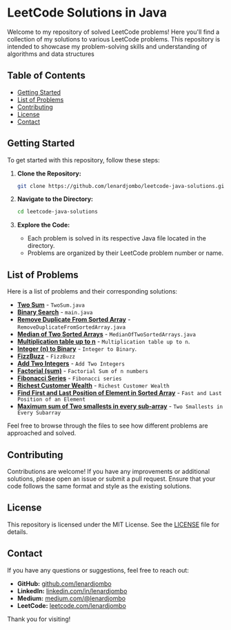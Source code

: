 # LeetCode Solutions in Java

Welcome to my repository of solved LeetCode problems! Here you'll find a collection of my solutions to various LeetCode problems. This repository is intended to showcase my problem-solving skills and understanding of algorithms and data structures

## Table of Contents

- [Getting Started](#getting-started)
- [List of Problems](#list-of-problems)
- [Contributing](#contributing)
- [License](#license)
- [Contact](#contact)

## Getting Started

To get started with this repository, follow these steps:

1. **Clone the Repository:**
    ```bash
    git clone https://github.com/lenardjombo/leetcode-java-solutions.git
    ```

2. **Navigate to the Directory:**
    ```bash
    cd leetcode-java-solutions
    ```

3. **Explore the Code:**
   - Each problem is solved in its respective Java file located in the  directory.
   - Problems are organized by their LeetCode problem number or name.

## List of Problems

Here is a list of problems and their corresponding solutions:

- **[Two Sum](https://leetcode.com/problems/two-sum/)** - `TwoSum.java`
- **[Binary Search]()** - `main.java`
- **[Remove Duplicate From Sorted Array](https://leetcode.com/problems/remove-duplicates-from-sorted-array/)** - `RemoveDuplicateFromSortedArray.java `
- **[Median of Two Sorted Arrays](https://leetcode.com/problems/median-of-two-sorted-arrays/)** - `MedianOfTwoSortedArrays.java `
- **[Multiplication table up to n](https://github.com/lenardjombo/leetcode-java-solutions/blob/main/MultiplicationTableUpTo-n.java)** - `Multiplication table up to n`.
- **[Integer (n) to Binary](https://github.com/lenardjombo/leetcode-java-solutions/blob/main/IntergerToBinary.java)** - `Integer to Binary`.
- **[FizzBuzz](https://leetcode.com/problems/fizz-buzz/)** - `FizzBuzz`
- **[Add Two Integers](https://leetcode.com/problems/add-two-integers/)** - `Add Two Integers`
- **[Factorial (sum)](https://leetcode.com/problems/FactorialRecursion/)** - `Factorial Sum of n numbers`
- **[Fibonacci Series](https://leetcode.com/problems/FinonacciRecursion/)** - `Fibonacci series`
- **[Richest Customer Wealth](https://leetcode.com/problems/richest-customer-wealth/submissions/1395875963/)** - `Richest Customer Wealth`
- **[Find First and Last Position of Element in Sorted Array](https://leetcode.com/problems/find-first-and-last-position-of-element-in-sorted-array/)** - `Fast and Last Position of an Element`
- **[Maximum sum of Two smallests in every sub-array](https://www.geeksforgeeks.org/problem-of-the-day?utm_source=gfgpractice&utm_medium=events_page&utm_campaign=events_series_problem_of_the_day)** - `Two Smallests in Every Subarray
`

Feel free to browse through the files to see how different problems are approached and solved.

## Contributing

Contributions are welcome! If you have any improvements or additional solutions, please open an issue or submit a pull request. Ensure that your code follows the same format and style as the existing solutions.

## License

This repository is licensed under the MIT License. See the [LICENSE](LICENSE) file for details.

## Contact

If you have any questions or suggestions, feel free to reach out:

- **GitHub:** [github.com/lenardjombo](https://github.com/lenardjombo)
- **LinkedIn:** [linkedin.com/in/lenardjombo](https://linkedin.com/in/lenardjombo)
- **Medium:** [medium.com/@lenardjombo](https://medium.com/@lenardjombo)
- **LeetCode:** [leetcode.com/lenardjombo](https://leetcode.com/u/jombo03/)

Thank you for visiting!

